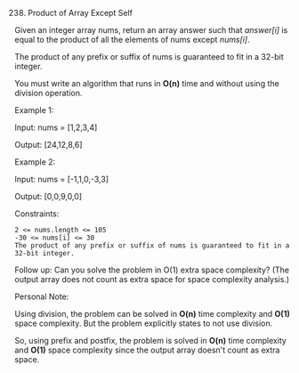 238. Product of Array Except Self

Given an integer array nums, return an array answer such that *answer[i]* is equal to the product of all the elements of nums except *nums[i]*.

The product of any prefix or suffix of nums is guaranteed to fit in a 32-bit integer.

You must write an algorithm that runs in **O(n)** time and without using the division operation.

 

Example 1:

Input: nums = [1,2,3,4]

Output: [24,12,8,6]

Example 2:

Input: nums = [-1,1,0,-3,3]

Output: [0,0,9,0,0]

 

Constraints:

    2 <= nums.length <= 105
    -30 <= nums[i] <= 30
    The product of any prefix or suffix of nums is guaranteed to fit in a 32-bit integer.

 

Follow up: Can you solve the problem in O(1) extra space complexity? (The output array does not count as extra space for space complexity analysis.)

Personal Note:

Using division, the problem can be solved in **O(n)** time complexity and **O(1)** space complexity. But the problem explicitly states to not use division.

So, using prefix and postfix, the problem is solved in **O(n)** time complexity and **O(1)** space complexity since the output array doesn't count as extra space.
